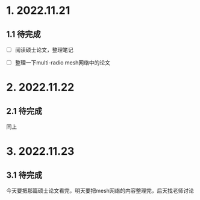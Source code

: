 # 1. 2022.11.21

## 1.1 待完成

- [ ] 阅读硕士论文，整理笔记
- [ ] 整理一下multi-radio mesh网络中的论文



# 2. 2022.11.22

## 2.1 待完成

同上



# 3. 2022.11.23

## 3.1 待完成

今天要把那篇硕士论文看完，明天要把mesh网络的内容整理完，后天找老师讨论
